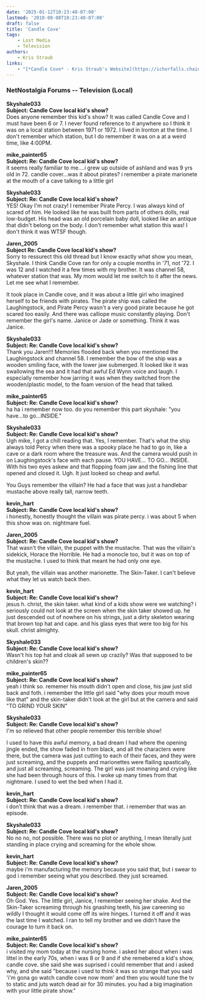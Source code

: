 ```yaml
---
date: '2025-01-12T10:23:40-07:00'
lastmod: '2010-08-08T10:23:40-07:00'
draft: false
title: 'Candle Cove'
tags:
    - Lost Media
    - Television
authors:
    - Kris Straub
links:
    - "[*Candle Cove* - Kris Straub's Website](https://ichorfalls.chainsawsuit.com/)"
---
```


### NetNostalgia Forums -- Television (Local)

**Skyshale033**<br>
**Subject: Candle Cove local kid's show?**<br>
Does anyone remember this kid's show? It was called Candle Cove and I must have been 6 or 7. I never found reference to it anywhere so I think it was on a local station between 1971 or 1972. I lived in Ironton at the time. I don't remember which station, but I do remember it was on a at a weird time, like 4:00PM.


**mike_painter65**<br>
**Subject: Re: Candle Cove local kid's show?**<br>
it seems really familiar to me....i grew up outside of ashland and was 9 yrs old in 72. candle cover...was it about pirates? i remember a pirate marionete at the mouth of a cave talking to a little girl


**Skyshale033**<br>
**Subject: Re: Candle Cove local kid's show?**<br>
YES! Okay I'm not crazy! I remember Pirate Percy. I was always kind of scared of him. He looked like he was built from parts of others dolls, real low-budget. His head was an old porcelain baby doll, looked like an antique that didn't belong on the body. I don't remember what station this was! I don't think it was WTSF though.


**Jaren_2005**<br>
**Subject Re: Candle Cove local kid's show?**<br>
Sorry to ressurect this old thread but I know exactly what show you mean, Skyshale. I think Candle Cove ran for only a couple months in '71, not '72. I was 12 and I watched it a few times with my brother. It was channel 58, whatever station that was. My mom would let me switch to it after the news. Let me see what I remember.

It took place in Candle cove, and it was about a little girl who imagined herself to be friends with pirates. The pirate ship was called the Laughingstock, and Pirate Percy wasn't a very good pirate because he got scared too easily. And there was calliope music constantly playing. Don't remember the girl's name. Janice or Jade or something. Think it was Janice.


**Skyshale033**<br>
**Subject: Re: Candle Cove local kid's show?**<br>
Thank you Jaren!!! Memories flooded back when you mentioned the Laughingstock and channel 58. I remember the bow of the ship was a wooden smiling face, with the lower jaw submerged. It looked like it was swallowing the sea and it had that awful Ed Wynn voice and laugh. I especially remember how jarring it was when they switched from the wooden/plastic model, to the foam version of the head that talked.


**mike_painter65**<br>
**Subject: Re: Candle Cove local kid's show?**<br>
ha ha i remember now too. do you remember this part skyshale: "you have...to go...INSIDE."


**Skyshale033**<br>
**Subject: Re: Candle Cove local kid's show?**<br>
Ugh mike, I got a chill reading that. Yes, I remember. That's what the ship always told Percy when there was a spooky place he had to go in, like a cave or a dark room where the treasure was. And the camera would push in on Laughingstock's face with each pause. YOU HAVE... TO GO... INSIDE. With his two eyes askew and that flopping foam jaw and the fishing line that opened and closed it. Ugh. It just looked so cheap and awful.

You Guys remember the villain? He had a face that was just a handlebar mustache above really tall, narrow teeth.


**kevin_hart**<br>
**Subject: Re: Candle Cove local kid's show?**<br>
i honestly, honestly thought the villain was pirate percy. i was about 5 when this show was on. nightmare fuel.


**Jaren_2005**<br>
**Subject: Re: Candle Cove local kid's show?**<br>
That wasn't the villain, the puppet with the mustache. That was the villain's sidekick, Horace the Horrible. He had a monocle too, but it was on top of the mustache. I used to think that meant he had only one eye.

But yeah, the villain was another marionette. The Skin-Taker. I can't believe what they let us watch back then.


**kevin_hart**<br>
**Subject: Re: Candle Cove local kid's show?**<br>
jesus h. christ, the skin taker. what kind of a kids show were we watching? i seriously could not look at the screen when the skin taker showed up. he just descended out of nowhere on his strings, just a dirty skeleton wearing that brown top hat and cape. and his glass eyes that were too big for his skull. christ almighty.


**Skyshale033**<br>
**Subject: Re: Candle Cove local kid's show?**<br>
Wasn't his top hat and cloak all sewn up crazily? Was that supposed to be children's skin??

**mike_painter65**<br>
**Subject: Re: Candle Cove local kid's show?**<br>
yeah i think so. rememer his mouth didn't open and close, his jaw just slid back and foth. i remember the little girl said "why does your mouth move like that" and the skin-taker didn't look at the girl but at the camera and said "TO GRIND YOUR SKIN"


**Skyshale033**<br>
**Subject: Re: Candle Cove local kid's show?**<br>
I'm so relieved that other people remember this terrible show!

I used to have this awful memory, a bad dream I had where the opening jingle ended, the show faded in from black, and all the characters were there, but the camera was just cutting to each of their faces, and they were just screaming, and the puppets and marionettes were flailing spastically, and just all screaming, screaming. The girl was just moaning and crying like she had been through hours of this. I woke up many times from that nightmare. I used to wet the bed when I had it.


**kevin_hart**<br>
**Subject: Re: Candle Cove local kid's show?**<br>
i don’t think that was a dream. i remember that. i remember that was an episode.

**Skyshale033**<br>
**Subject: Re: Candle Cove local kid's show?**<br>
No no no, not possible. There was no plot or anything, I mean literally just standing in place crying and screaming for the whole show.


**kevin_hart**<br>
**Subject: Re: Candle Cove local kid's show?**<br>
maybe i'm manufacturing the memory because you said that, but i swear to god i remember seeing what you described. they just screamed.


**Jaren_2005**<br>
**Subject: Re: Candle Cove local kid's show?**<br>
Oh God. Yes. The little girl, Janice, I remember seeing her shake. And the Skin-Taker screaming through his gnashing teeth, his jaw careening so wildly I thought it would come off its wire hinges. I turned it off and it was the last time I watched. I ran to tell my brother and we didn’t have the courage to turn it back on.


**mike_painter65**<br>
**Subject: Re: Candle Cove local kid's show?**<br>
i visited my mom today at the nursing home. i asked her about when i was littel in the early 70s, when i was 8 or 9 and if she remebered a kid's show, candle cove. she said she was suprised i could remember that and i asked why, and she said "because i used to think it was so strange that you said 'i'm gona go watch candle cove now mom' and then you would tune the tv to static and juts watch dead air for 30 minutes. you had a big imagination with your little pirate show."
